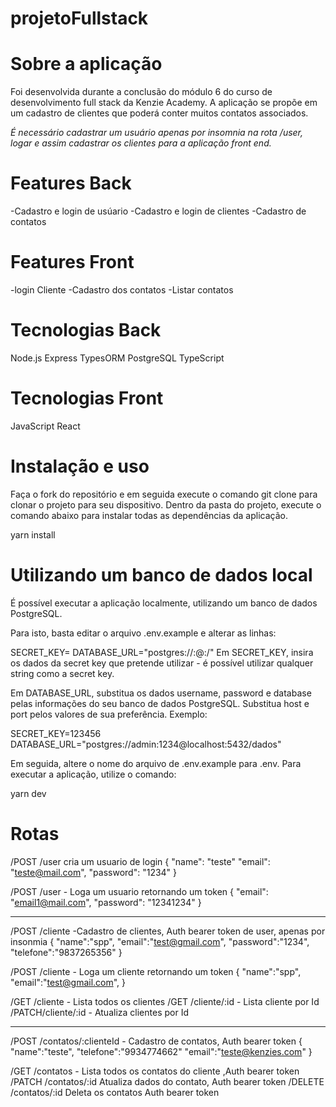 # projetoFullstack


# Sobre a aplicação

Foi desenvolvida durante a conclusão do módulo 6 do curso de desenvolvimento full stack da Kenzie Academy. A aplicação se propõe em um cadastro de clientes que poderá conter muitos contatos associados.

*É necessário cadastrar um usuário apenas por insomnia na rota /user, logar e assim cadastrar os clientes para a aplicação front end.*


# Features Back
-Cadastro e login de usúario
-Cadastro e login de clientes
-Cadastro de contatos 

# Features Front
-login Cliente
-Cadastro dos contatos
-Listar contatos



# Tecnologias Back

Node.js
Express
TypesORM
PostgreSQL
TypeScript


# Tecnologias Front

JavaScript
React


# Instalação e uso

Faça o fork do repositório e em seguida execute o comando git clone para clonar o projeto para seu dispositivo. Dentro da pasta do projeto, execute o comando abaixo para instalar todas as dependências da aplicação.

yarn install



# Utilizando um banco de dados local

É possível executar a aplicação localmente, utilizando um banco de dados PostgreSQL.

Para isto, basta editar o arquivo .env.example e alterar as linhas:

SECRET_KEY=
DATABASE_URL="postgres://<username>:<password>@<host>:<port>/<database>"
Em SECRET_KEY, insira os dados da secret key que pretende utilizar - é possível utilizar qualquer string como a secret key.

Em DATABASE_URL, substitua os dados username, password e database pelas informações do seu banco de dados PostgreSQL. Substitua host e port pelos valores de sua preferência. Exemplo:

SECRET_KEY=123456
DATABASE_URL="postgres://admin:1234@localhost:5432/dados"

Em seguida, altere o nome do arquivo de .env.example para .env. Para executar a aplicação, utilize o comando:

yarn dev



# Rotas

/POST /user cria um usuario de login
{
    "name": "teste"
	"email": "teste@mail.com",
	"password": "1234"
}


/POST /user - Loga um usuario retornando um token
{
	"email": "email1@mail.com",
	"password": "12341234"
}

-------------------------------------------------


/POST /cliente -Cadastro de clientes, Auth bearer token de user, apenas por insonmia
{
	"name":"spp",
	"email":"test@gmail.com",
	"password":"1234",
	"telefone":"9837265356"
}


/POST /cliente - Loga um cliente retornando um token 
{
    "name":"spp",
	"email":"test@gmail.com",
}

/GET /cliente - Lista todos os clientes 
/GET /cliente/:id - Lista  cliente por Id
/PATCH/cliente/:id - Atualiza clientes por Id

-------------------------------------------------


/POST /contatos/:clienteId - Cadastro de contatos, Auth bearer token 
{
	"name":"teste",
	"telefone":"9934774662"
	"email":"teste@kenzies.com"
}


/GET /contatos - Lista todos os contatos do cliente ,Auth bearer token 
/PATCH /contatos/:id Atualiza dados do contato, Auth bearer token 
/DELETE /contatos/:id Deleta os contatos Auth bearer token


